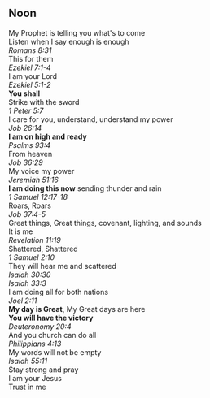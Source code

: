 ## Noon
My Prophet is telling you what's to come  
Listen when I say enough is enough  
_Romans 8:31_  
This for them  
_Ezekiel 7:1-4_  
I am your Lord  
_Ezekiel 5:1-2_  
**You shall**  
Strike with the sword  
_1 Peter 5:7_  
I care for you, understand, understand my power  
_Job 26:14_  
**I am on high and ready**  
_Psalms 93:4_  
From heaven  
_Job 36:29_  
My voice my power  
_Jeremiah 51:16_  
**I am doing this now** sending thunder and rain  
_1 Samuel 12:17-18_  
Roars, Roars  
_Job 37:4-5_  
Great things, Great things, covenant, lighting, and sounds  
It is me  
_Revelation 11:19_  
Shattered, Shattered  
_1 Samuel 2:10_  
They will hear me and scattered  
_Isaiah 30:30_  
_Isaiah 33:3_  
I am doing all for both nations  
_Joel 2:11_  
**My day is Great**, My Great days are here  
**You will have the victory**  
_Deuteronomy 20:4_  
And you church can do all  
_Philippians 4:13_  
My words will not be empty  
_Isaiah 55:11_  
Stay strong and pray  
I am your Jesus  
Trust in me  
